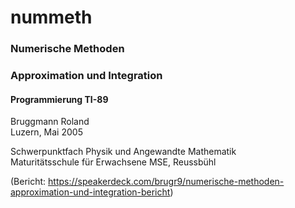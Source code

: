 
# nummeth

### Numerische Methoden<br>
### Approximation und Integration<br>

#### Programmierung TI-89

Bruggmann Roland<br>
Luzern, Mai 2005

Schwerpunktfach Physik und Angewandte Mathematik<br>
Maturitätsschule für Erwachsene MSE, Reussbühl

(Bericht: https://speakerdeck.com/brugr9/numerische-methoden-approximation-und-integration-bericht)
